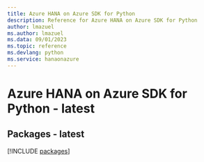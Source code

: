 ```yaml
---
title: Azure HANA on Azure SDK for Python
description: Reference for Azure HANA on Azure SDK for Python
author: lmazuel
ms.author: lmazuel
ms.data: 09/01/2023
ms.topic: reference
ms.devlang: python
ms.service: hanaonazure
---
```

# Azure HANA on Azure SDK for Python - latest
## Packages - latest
[!INCLUDE [packages](hana-on-azure-index.md)]